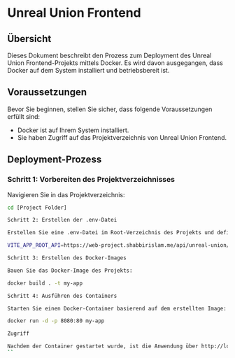 # Unreal Union Frontend

## Übersicht
Dieses Dokument beschreibt den Prozess zum Deployment des Unreal Union Frontend-Projekts mittels Docker. Es wird davon ausgegangen, dass Docker auf dem System installiert und betriebsbereit ist.

## Voraussetzungen
Bevor Sie beginnen, stellen Sie sicher, dass folgende Voraussetzungen erfüllt sind:
- Docker ist auf Ihrem System installiert.
- Sie haben Zugriff auf das Projektverzeichnis von Unreal Union Frontend.

## Deployment-Prozess

### Schritt 1: Vorbereiten des Projektverzeichnisses
Navigieren Sie in das Projektverzeichnis:
```bash
cd [Project Folder]

Schritt 2: Erstellen der .env-Datei

Erstellen Sie eine .env-Datei im Root-Verzeichnis des Projekts und definieren Sie die erforderlichen Umgebungsvariablen.

VITE_APP_ROOT_API=https://web-project.shabbirislam.me/api/unreal-union/v1

Schritt 3: Erstellen des Docker-Images

Bauen Sie das Docker-Image des Projekts:

docker build . -t my-app

Schritt 4: Ausführen des Containers

Starten Sie einen Docker-Container basierend auf dem erstellten Image:

docker run -d -p 8080:80 my-app

Zugriff

Nachdem der Container gestartet wurde, ist die Anwendung über http://localhost:8080 in Ihrem Webbrowser erreichbar.
``